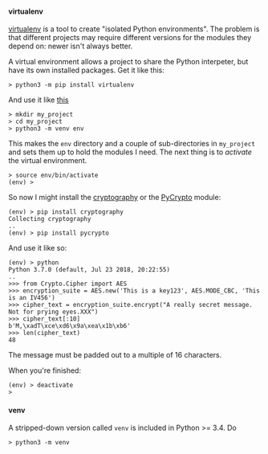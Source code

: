 #### virtualenv

[virtualenv](https://virtualenv.pypa.io/en/latest/) is a tool to create "isolated Python environments".  The problem is that different projects may require different versions for the modules they depend on:  newer isn't always better.

A virtual environment allows a project to share the Python interpeter, but have its own installed packages.  Get it like this:

```
> python3 -m pip install virtualenv
```

And use it like [this](https://packaging.python.org/guides/installing-using-pip-and-virtualenv/)

```
> mkdir my_project
> cd my_project
> python3 -m venv env
```

This makes the ``env`` directory and a couple of sub-directories in ``my_project`` and sets them up to hold the modules I need.  The next thing is to *activate* the virtual environment.

```
> source env/bin/activate
(env) >
```


So now I might install the [cryptography](https://docs.python-guide.org/scenarios/crypto/) or the [PyCrypto]() module:

```
(env) > pip install cryptography
Collecting cryptography
..
(env) > pip install pycrypto

```

And use it like so:

```
(env) > python
Python 3.7.0 (default, Jul 23 2018, 20:22:55) 
..
>>> from Crypto.Cipher import AES
>>> encryption_suite = AES.new('This is a key123', AES.MODE_CBC, 'This is an IV456')
>>> cipher_text = encryption_suite.encrypt("A really secret message. Not for prying eyes.XXX")
>>> cipher_text[:10]
b'M,\xadT\xce\xd6\x9a\xea\x1b\xb6'
>>> len(cipher_text)
48
```

The message must be padded out to a multiple of 16 characters.

When you're finished:

```
(env) > deactivate
>
```

#### venv

A stripped-down version called ``venv`` is included in Python >= 3.4.  Do

```
> python3 -m venv
```
